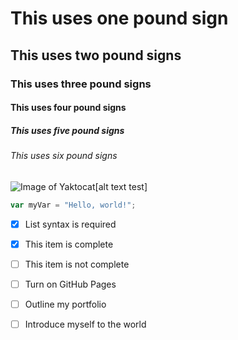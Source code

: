 # This uses one pound sign
## This uses two pound signs
### This uses three pound signs
#### This uses four pound signs
##### This uses five pound signs
###### This uses six pound signs

![Image of Yaktocat](https://octodex.github.com/images/yaktocat.png)[alt text test]

``` javascript
var myVar = "Hello, world!";
```

- [x] List syntax is required
- [x] This item is complete
- [ ] This item is not complete

- [ ] Turn on GitHub Pages
- [ ] Outline my portfolio
- [ ] Introduce myself to the world


